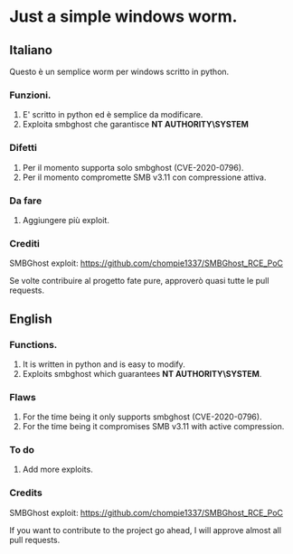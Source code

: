 # Just a simple windows worm.

## Italiano

Questo è un semplice worm per windows scritto in python.

### Funzioni.
1. E' scritto in python ed è semplice da modificare.
2. Exploita smbghost che garantisce **NT AUTHORITY\SYSTEM**

### Difetti
1. Per il momento supporta solo smbghost (CVE-2020-0796).
2. Per il momento compromette SMB v3.11 con compressione attiva.

### Da fare
1. Aggiungere più exploit.

### Crediti
SMBGhost exploit: https://github.com/chompie1337/SMBGhost_RCE_PoC

Se volte contribuire al progetto fate pure, approverò quasi tutte le pull requests.

## English

### Functions.
1. It is written in python and is easy to modify.
2. Exploits smbghost which guarantees **NT AUTHORITY\SYSTEM**.

### Flaws
1. For the time being it only supports smbghost (CVE-2020-0796).
2. For the time being it compromises SMB v3.11 with active compression.

### To do
1. Add more exploits.

### Credits
SMBGhost exploit: https://github.com/chompie1337/SMBGhost_RCE_PoC

If you want to contribute to the project go ahead, I will approve almost all pull requests.
